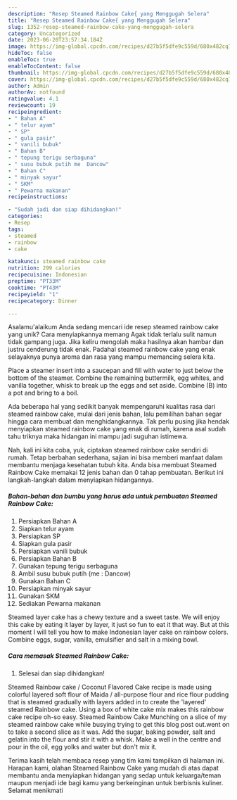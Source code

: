 ```yaml
---
description: "Resep Steamed Rainbow Cake{ yang Menggugah Selera"
title: "Resep Steamed Rainbow Cake{ yang Menggugah Selera"
slug: 1352-resep-steamed-rainbow-cake-yang-menggugah-selera
category: Uncategorized
date: 2023-06-20T23:57:34.184Z
image: https://img-global.cpcdn.com/recipes/d27b5f5dfe9c559d/680x482cq70/steamed-rainbow-cake-foto-resep-utama.jpg
hideToc: false
enableToc: true
enableTocContent: false
thumbnail: https://img-global.cpcdn.com/recipes/d27b5f5dfe9c559d/680x482cq70/steamed-rainbow-cake-foto-resep-utama.jpg
cover: https://img-global.cpcdn.com/recipes/d27b5f5dfe9c559d/680x482cq70/steamed-rainbow-cake-foto-resep-utama.jpg
author: Admin
authorAv: notfound
ratingvalue: 4.1
reviewcount: 19
recipeingredient:
- " Bahan A"
- " telur ayam"
- " SP"
- " gula pasir"
- " vanili bubuk"
- " Bahan B"
- " tepung terigu serbaguna"
- " susu bubuk putih me  Dancow"
- " Bahan C"
- " minyak sayur"
- " SKM"
- " Pewarna makanan"
recipeinstructions:

- "Sudah jadi dan siap dihidangkan!"
categories:
- Resep
tags:
- steamed
- rainbow
- cake

katakunci: steamed rainbow cake 
nutrition: 299 calories
recipecuisine: Indonesian
preptime: "PT33M"
cooktime: "PT43M"
recipeyield: "1"
recipecategory: Dinner

---
```



Asalamu'alaikum Anda sedang mencari ide resep steamed rainbow cake yang unik? Cara menyiapkannya memang Agak tidak terlalu sulit namun tidak gampang juga. Jika keliru mengolah maka hasilnya akan hambar dan justru cenderung tidak enak. Padahal steamed rainbow cake yang enak selayaknya punya aroma dan rasa yang mampu memancing selera kita.


Place a steamer insert into a saucepan and fill with water to just below the bottom of the steamer. Combine the remaining buttermilk, egg whites, and vanilla together, whisk to break up the eggs and set aside. Combine (B) into a pot and bring to a boil.

Ada beberapa hal yang sedikit banyak mempengaruhi kualitas rasa dari steamed rainbow cake, mulai dari jenis bahan, lalu pemilihan bahan segar hingga cara membuat dan menghidangkannya. Tak perlu pusing jika hendak menyiapkan steamed rainbow cake yang enak di rumah, karena asal sudah tahu triknya maka hidangan ini mampu jadi suguhan istimewa.


Nah, kali ini kita coba, yuk, ciptakan steamed rainbow cake sendiri di rumah. Tetap berbahan sederhana, sajian ini bisa memberi manfaat dalam membantu menjaga kesehatan tubuh kita. Anda bisa membuat Steamed Rainbow Cake memakai 12 jenis bahan dan 0 tahap pembuatan. Berikut ini langkah-langkah dalam menyiapkan hidangannya.

<!--inarticleads1-->

##### Bahan-bahan dan bumbu yang harus ada untuk pembuatan Steamed Rainbow Cake:

1. Persiapkan  Bahan A
1. Siapkan  telur ayam
1. Persiapkan  SP
1. Siapkan  gula pasir
1. Persiapkan  vanili bubuk
1. Persiapkan  Bahan B
1. Gunakan  tepung terigu serbaguna
1. Ambil  susu bubuk putih (me : Dancow)
1. Gunakan  Bahan C
1. Persiapkan  minyak sayur
1. Gunakan  SKM
1. Sediakan  Pewarna makanan


Steamed layer cake has a chewy texture and a sweet taste. We will enjoy this cake by eating it layer by layer, it just so fun to eat it that way. But at this moment I will tell you how to make Indonesian layer cake on rainbow colors. Combine eggs, sugar, vanilla, emulsifier and salt in a mixing bowl. 

<!--inarticleads2-->

##### Cara memasak Steamed Rainbow Cake:


1. Selesai dan siap dihidangkan!

Steamed Rainbow cake / Coconut Flavored Cake recipe is made using colorful layered soft flour of Maida / all-purpose flour and rice flour pudding that is steamed gradually with layers added in to create the &#39;layered&#39; steamed Rainbow cake. Using a box of white cake mix makes this rainbow cake recipe oh-so easy. Steamed Rainbow Cake Munching on a slice of my steamed rainbow cake while busying trying to get this blog post out.went on to take a second slice as it was. Add the sugar, baking powder, salt and gelatin into the flour and stir it with a whisk. Make a well in the centre and pour in the oil, egg yolks and water but don&#39;t mix it. 

Terima kasih telah membaca resep yang tim kami tampilkan di halaman ini. Harapan kami, olahan Steamed Rainbow Cake yang mudah di atas dapat membantu anda menyiapkan hidangan yang sedap untuk keluarga/teman maupun menjadi ide bagi kamu yang berkeinginan untuk berbisnis kuliner. Selamat menikmati

